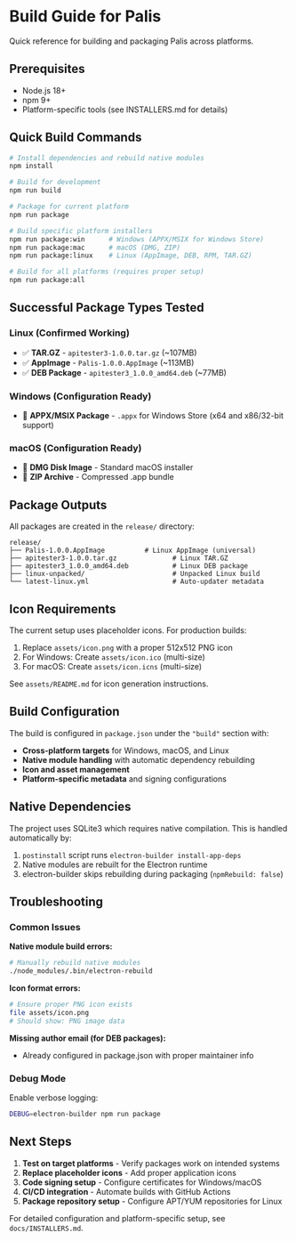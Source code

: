 # Build Guide for Palis

Quick reference for building and packaging Palis across platforms.

## Prerequisites

- Node.js 18+
- npm 9+
- Platform-specific tools (see INSTALLERS.md for details)

## Quick Build Commands

```bash
# Install dependencies and rebuild native modules
npm install

# Build for development
npm run build

# Package for current platform
npm run package

# Build specific platform installers
npm run package:win      # Windows (APPX/MSIX for Windows Store)
npm run package:mac      # macOS (DMG, ZIP)
npm run package:linux    # Linux (AppImage, DEB, RPM, TAR.GZ)

# Build for all platforms (requires proper setup)
npm run package:all
```

## Successful Package Types Tested

### Linux (Confirmed Working)
- ✅ **TAR.GZ** - `apitester3-1.0.0.tar.gz` (~107MB)
- ✅ **AppImage** - `Palis-1.0.0.AppImage` (~113MB)
- ✅ **DEB Package** - `apitester3_1.0.0_amd64.deb` (~77MB)

### Windows (Configuration Ready)
- 🔧 **APPX/MSIX Package** - `.appx` for Windows Store (x64 and x86/32-bit support)

### macOS (Configuration Ready)
- 🔧 **DMG Disk Image** - Standard macOS installer
- 🔧 **ZIP Archive** - Compressed .app bundle

## Package Outputs

All packages are created in the `release/` directory:

```
release/
├── Palis-1.0.0.AppImage          # Linux AppImage (universal)
├── apitester3-1.0.0.tar.gz              # Linux TAR.GZ
├── apitester3_1.0.0_amd64.deb           # Linux DEB package
├── linux-unpacked/                      # Unpacked Linux build
└── latest-linux.yml                     # Auto-updater metadata
```

## Icon Requirements

The current setup uses placeholder icons. For production builds:

1. Replace `assets/icon.png` with a proper 512x512 PNG icon
2. For Windows: Create `assets/icon.ico` (multi-size)
3. For macOS: Create `assets/icon.icns` (multi-size)

See `assets/README.md` for icon generation instructions.

## Build Configuration

The build is configured in `package.json` under the `"build"` section with:

- **Cross-platform targets** for Windows, macOS, and Linux
- **Native module handling** with automatic dependency rebuilding
- **Icon and asset management** 
- **Platform-specific metadata** and signing configurations

## Native Dependencies

The project uses SQLite3 which requires native compilation. This is handled automatically by:

1. `postinstall` script runs `electron-builder install-app-deps`
2. Native modules are rebuilt for the Electron runtime
3. electron-builder skips rebuilding during packaging (`npmRebuild: false`)

## Troubleshooting

### Common Issues

**Native module build errors:**
```bash
# Manually rebuild native modules
./node_modules/.bin/electron-rebuild
```

**Icon format errors:**
```bash
# Ensure proper PNG icon exists
file assets/icon.png
# Should show: PNG image data
```

**Missing author email (for DEB packages):**
- Already configured in package.json with proper maintainer info

### Debug Mode

Enable verbose logging:
```bash
DEBUG=electron-builder npm run package
```

## Next Steps

1. **Test on target platforms** - Verify packages work on intended systems
2. **Replace placeholder icons** - Add proper application icons
3. **Code signing setup** - Configure certificates for Windows/macOS
4. **CI/CD integration** - Automate builds with GitHub Actions
5. **Package repository setup** - Configure APT/YUM repositories for Linux

For detailed configuration and platform-specific setup, see `docs/INSTALLERS.md`.